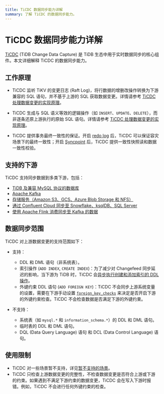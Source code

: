 ```yaml
---
title: TiCDC 数据同步能力详解
summary: 了解 TiCDC 的数据同步能力。
---
```


# TiCDC 数据同步能力详解

[TiCDC](/ticdc/ticdc-overview.md) (TiDB Change Data Capture) 是 TiDB 生态中用于​​实时数据同步​​的核心组件。本文详细解释 TiCDC 的数据同步能力。

## 工作原理​

- TiCDC 监听 TiKV 的变更日志 (Raft Log)，将行数据的增删改操作转换为下游兼容的 SQL 语句，并不基于上游的 SQL 获取数据变更。详情请参考 [TiCDC 处理数据变更的实现原理](/ticdc/ticdc-overview.md#ticdc-处理数据变更的实现原理)。

- TiCDC 生成与 SQL 语义等效的逻辑操作（如 `INSERT`、`UPDATE`、`DELETE`），而非逐条还原上游执行的原始 SQL 语句。详情请参考 [TiCDC 处理数据变更的实现原理](/ticdc/ticdc-overview.md#ticdc-处理数据变更的实现原理)。

- TiCDC 提供事务最终一致性的保证。开启 [redo log](/ticdc/ticdc-sink-to-mysql.md#灾难场景的最终一致性复制) 后，TiCDC 可以保证容灾场景下的最终一致性；开启 [Syncpoint](/ticdc/ticdc-upstream-downstream-check.md#启用-syncpoint) 后，TiCDC 提供一致性快照读和数据一致性校验。

## 支持的下游

TiCDC 支持同步数据到多类下游，包括：

- [TiDB 及兼容 MySQL 协议的数据库](/ticdc/ticdc-sink-to-mysql.md)
- [Apache Kafka](/ticdc/ticdc-sink-to-kafka.md)
- [存储服务（Amazon S3、GCS、Azure Blob Storage 和 NFS）](/ticdc/ticdc-sink-to-cloud-storage.md)
- [通过 Confluent Cloud 同步至 Snowflake、ksqlDB、SQL Server](/ticdc/integrate-confluent-using-ticdc.md)
- [使用 Apache Flink 消费同步至 Kafka 的数据](/replicate-data-to-kafka.md)

## 数据同步范围

TiCDC 对上游数据变更的支持范围如下：

+ 支持：

    - DDL 和 DML 语句（非系统表）。
    - 索引操作 (`ADD INDEX`, `CREATE INDEX`)：为了减少对 Changefeed 同步延迟的影响，当下游为 TiDB 时，TiCDC 会[异步执行创建和添加索引的 DDL 操作](/ticdc/ticdc-ddl.md#创建和添加索引-ddl-的异步执行)。
    - 外键约束 DDL 语句 (`ADD FOREIGN KEY`)：TiCDC 不会同步上游系统变量的设置，需要在下游手动设置 [`foreign_key_checks`](/system-variables.md#foreign_key_checks) 来决定是否开启下游的外键约束检查。TiCDC 不会检查数据是否满足下游的外键约束。

+ 不支持：

    - 系统表（如 `mysql.*` 和 `information_schema.*`）的 DDL 和 DML 语句。
    - 临时表的 DDL 和 DML 语句。
    - DQL (Data Query Language) 语句 和 DCL (Data Control Language) 语句。

## 使用限制

- TiCDC 对一些场景暂不支持，详见[暂不支持的场景](/ticdc/ticdc-overview.md#暂不支持的场景)。
- TiCDC 只检查上游数据变更的完整性，不检查数据变更是否符合上游或下游的约束。如果遇到不满足下游约束的数据变更，TiCDC 会在写入下游时报错。例如，TiCDC 不会进行任何外键约束的检查。
